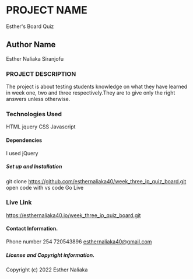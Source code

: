 # PROJECT NAME

Esther's Board Quiz

## Author Name

Esther Naliaka Siranjofu

### PROJECT DESCRIPTION

The project is about testing students knowledge on what they have learned in week one, two and three respectively.They are to give only the right answers unless otherwise.

### Technologies Used

HTML
jquery
CSS
Javascript

#### Dependencies

I used jQuery

##### Set up and Installation

git clone https://github.com/esthernaliaka40/week_three_ip_quiz_board.git
open code with vs code
Go Live

### Live Link

https://esthernaliaka40.io/week_three_ip_quiz_board.git

#### Contact Information.

Phone number 254 720543896
esthernaliaka40@gmail.com

##### License and Copyright information.

Copyright (c) 2022 Esther Naliaka
